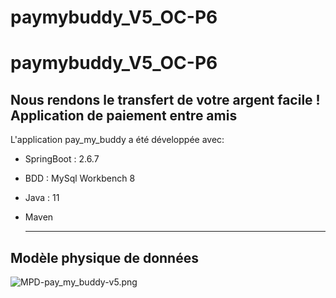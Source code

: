 # paymybuddy_V5_OC-P6

# paymybuddy_V5_OC-P6  
__Nous rendons le transfert de votre argent facile !__  
Application de paiement entre amis
-----------------------------------------------------  

L'application pay_my_buddy a été développée avec:  
* SpringBoot : 2.6.7
* BDD : MySql Workbench 8
* Java : 11
* Maven
  
  ----------------------------------------------------  
    
## Modèle physique de données  
  
![MPD-pay_my_buddy-v5.png](https://github.com/codedidier/paymybuddy_V5_OC-P6/blob/main/img/MPD-pay_my_buddy-v5.png)  

